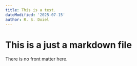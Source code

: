 ```yaml
---
title: This is a test.
dateModified: '2025-07-15'
author: R. S. Doiel
---
```


# This is a just a markdown file

There is no front matter here.